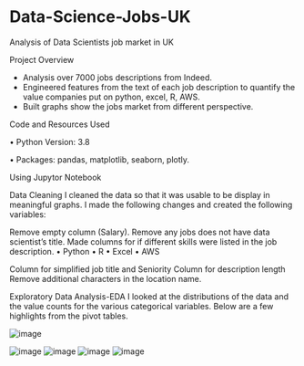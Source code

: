 # Data-Science-Jobs-UK
Analysis of Data Scientists job market in UK


Project Overview

* Analysis over 7000 jobs descriptions from Indeed.
* Engineered features from the text of each job description to quantify the value companies put on python, excel, R, AWS.
* Built graphs show the jobs market from different perspective. 

Code and Resources Used

•	Python Version: 3.8

•	Packages: pandas, matplotlib, seaborn, plotly.

Using Jupytor Notebook


Data Cleaning
 I cleaned the data so that it was usable to be display in meaningful graphs. I made the following changes and created the following variables:

Remove empty column (Salary).
Remove any jobs does not have data scientist’s title.
Made columns for if different skills were listed in the job description.
•	Python
•	R
•	Excel
•	AWS

Column for simplified job title and Seniority
Column for description length
Remove additional characters in the location name.

Exploratory Data Analysis-EDA
I looked at the distributions of the data and the value counts for the various categorical variables. Below are a few highlights from the pivot tables.

![image](https://user-images.githubusercontent.com/73906550/118693883-27b59380-b814-11eb-936b-9aefa7c52a91.png)


![image](https://user-images.githubusercontent.com/73906550/118693945-369c4600-b814-11eb-9cc9-1f017c462220.png)
![image](https://user-images.githubusercontent.com/73906550/118693980-4156db00-b814-11eb-9e13-3d7735b5450a.png)
![image](https://user-images.githubusercontent.com/73906550/118694012-47e55280-b814-11eb-9dd2-5b6576c3c667.png)
![image](https://user-images.githubusercontent.com/73906550/118694047-50d62400-b814-11eb-8c74-b1801b236306.png)









